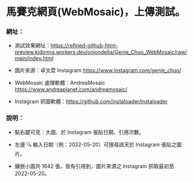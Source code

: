 # 馬賽克網頁(WebMosaic)，上傳測試。

### 網址：

- 測試效果網址：https://refined-github-html-preview.kidonng.workers.dev/oniondelta/Genie_Chuo_WebMosaic/raw/main/index.html

- 圖片來源：卓文萱 Instagram https://www.instagram.com/genie_chuo/

- WebMosaic 處理軟體：AndreaMosaic https://www.andreaplanet.com/andreamosaic/

- Instagram 抓圖軟體：https://github.com/instaloader/instaloader

### 說明：

- 點右鍵可見：大圖、於 Instagram 張貼日期、引用次數。

- 左邊 🔍 輸入日期（例：2022-05-20）可搜尋該天於 Instagram 張貼之圖片。

- 鑲嵌小圖共 1642 張，皆有引用到，圖片來源之 Instagram 抓取最初至 2022-05-20。
